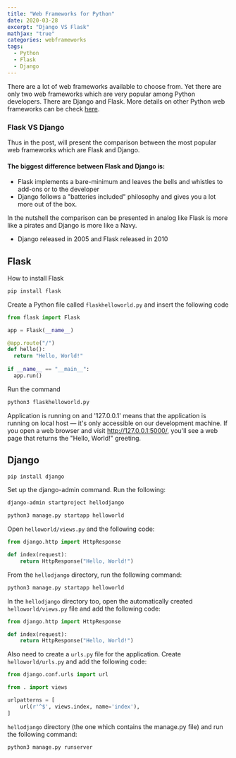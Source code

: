 ```yaml
---
title: "Web Frameworks for Python"
date: 2020-03-28
excerpt: "Django VS Flask"
mathjax: "true"
categories: webframeworks
tags:
  - Python
  - Flask
  - Django
---
```


There are a lot of web frameworks available to choose from. Yet there are only two web frameworks which are very popular among Python developers. There are Django and Flask. More details on other Python web frameworks can be check [here](https://wiki.python.org/moin/WebFrameworks).
### Flask VS Django
Thus in the post, will present the comparison between the most popular web frameworks which are Flask and Django.

#### The biggest difference between Flask and Django is:

- Flask implements a bare-minimum and leaves the bells and whistles to add-ons or to the developer
- Django follows a "batteries included" philosophy and gives you a lot more out of the box.

In the nutshell the comparison can be presented in analog like Flask is more like a pirates and Django is more like a Navy.

- Django released in 2005 and Flask released in 2010

## Flask
How to install Flask 
```bash
pip install flask
```
Create a Python file called `flaskhelloworld.py` and insert the following code

```python
from flask import Flask

app = Flask(__name__)

@app.route("/")
def hello():
  return "Hello, World!"
  
if __name__ == "__main__":
  app.run()
```
Run the command 
```bash
python3 flaskhelloworld.py
```
Application is running on and '127.0.0.1' means that the application is running on local host — it's only accessible on our development machine. If you open a web browser and visit http://127.0.0.1:5000/, you'll see a web page that returns the "Hello, World!" greeting.

## Django
```bash
pip install django
```
Set up the django-admin command. Run the following:
```bash
django-admin startproject hellodjango
```
```bash
python3 manage.py startapp helloworld
```
Open `helloworld/views.py` and the following code:
```python
from django.http import HttpResponse

def index(request):
    return HttpResponse("Hello, World!")
```
From the `hellodjango` directory, run the following command:
```bash
python3 manage.py startapp helloworld
```
In the `hellodjango` directory too, open the automatically created `helloworld/views.py` file and add the following code: 
```python
from django.http import HttpResponse

def index(request):
    return HttpResponse("Hello, World!")
```
Also need to create a `urls.py` file for the application. Create `helloworld/urls.py` and add the following code:
```python
from django.conf.urls import url

from . import views

urlpatterns = [
    url(r'^$', views.index, name='index'),
]
```
`hellodjango` directory (the one which contains the manage.py file) and run the following command:
```bash
python3 manage.py runserver
```